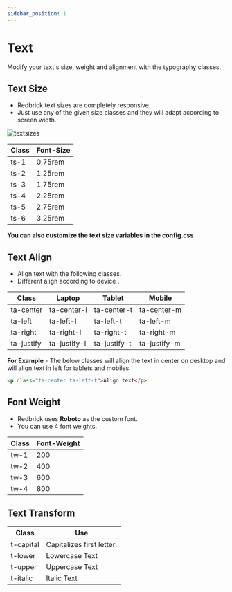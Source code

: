 ```yaml
---
sidebar_position: 1
---
```


# Text

Modify your text's size, weight and alignment with the typography classes.

## Text Size

- Redbrick text sizes are completely responsive.
- Just use any of the given size classes and they will adapt according to
  screen width.

![textsizes](/img/demos/textsizes.jpg)

| Class | Font-Size |
| ----- | --------- |
| ts-1  | 0.75rem   |
| ts-2  | 1.25rem   |
| ts-3  | 1.75rem   |
| ts-4  | 2.25rem   |
| ts-5  | 2.75rem   |
| ts-6  | 3.25rem   |

**You can also customize the text size variables in the config.css**

## Text Align

- Align text with the following classes.
- Different align according to device .

| Class      | Laptop       | Tablet       | Mobile       |
| ---------- | ------------ | ------------ | ------------ |
| ta-center  | ta-center-l  | ta-center-t  | ta-center-m  |
| ta-left    | ta-left-l    | ta-left-t    | ta-left-m    |
| ta-right   | ta-right-l   | ta-right-t   | ta-right-m   |
| ta-justify | ta-justify-l | ta-justify-t | ta-justify-m |

**For Example** - The below classes will align the text in center on desktop and
will align text in left for tablets and mobiles.

```html
<p class="ta-center ta-left-t">Align text</p>
```

## Font Weight

- Redbrick uses **Roboto** as the custom font.
- You can use 4 font weights.

| Class | Font-Weight |
| ----- | ----------- |
| tw-1  | 200         |
| tw-2  | 400         |
| tw-3  | 600         |
| tw-4  | 800         |

## Text Transform

| Class     | Use                       |
| --------- | ------------------------- |
| t-capital | Capitalizes first letter. |
| t-lower   | Lowercase Text            |
| t-upper   | Uppercase Text            |
| t-italic  | Italic Text               |
